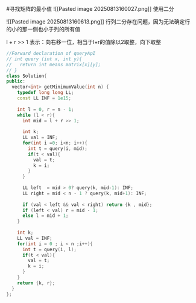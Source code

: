 #寻找矩阵的最小值
![[Pasted image 20250813160027.png]]
使用二分

![[Pasted image 20250813160613.png]]
行列二分存在问题，因为无法确定行 的小的那一侧也小于列的所有值

l + r >> 1 表示：向右移一位，相当于l+r的值除以2取整，向下取整

```cpp
//Forward declaration of queryApI
// int query (int x, int y){
//   return int means matrix[x][y];
// }
class Solution{
public:
  vector<int> getMinimumValue(int n) {
    typedef long long LL;
    const LL INF = 1e15;
  
    int l = 0, r = n - 1;
    while (l < r){
      int mid = l + r >> 1;
  
      int k;
      LL val = INF;
      for(int i =0; i<n; i++){
        int t = query(i, mid);
        if(t < val){
          val = t;
          k = i;
        }
      }
  
      LL left  = mid > 0? query(k, mid-1): INF;
      LL right = mid < n - 1 ? query(k, mid+1): INF;
  
      if (val < left && val < right) return {k , mid};
      if (left < val) r = mid - 1;
      else l = mid + 1;
    }
  
    int k;
    LL val = INF;
    for(int i = 0 ; i < n ;i++){
      int t = query(i, l);
      if(t < val){
        val = t;
        k = i;
      }
    }
    return {k, r};
  }
};
```